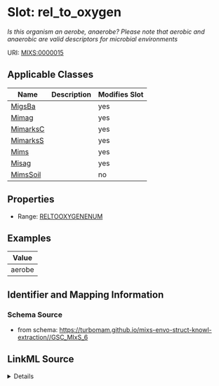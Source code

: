 # Slot: rel_to_oxygen


_Is this organism an aerobe, anaerobe? Please note that aerobic and anaerobic are valid descriptors for microbial environments_



URI: [MIXS:0000015](https://w3id.org/mixs/0000015)



<!-- no inheritance hierarchy -->




## Applicable Classes

| Name | Description | Modifies Slot |
| --- | --- | --- |
[MigsBa](MigsBa.md) |  |  yes  |
[Mimag](Mimag.md) |  |  yes  |
[MimarksC](MimarksC.md) |  |  yes  |
[MimarksS](MimarksS.md) |  |  yes  |
[Mims](Mims.md) |  |  yes  |
[Misag](Misag.md) |  |  yes  |
[MimsSoil](MimsSoil.md) |  |  no  |







## Properties

* Range: [RELTOOXYGENENUM](RELTOOXYGENENUM.md)






## Examples

| Value |
| --- |
| aerobe |

## Identifier and Mapping Information







### Schema Source


* from schema: https://turbomam.github.io/mixs-envo-struct-knowl-extraction//GSC_MIxS_6




## LinkML Source

<details>
```yaml
name: rel_to_oxygen
description: Is this organism an aerobe, anaerobe? Please note that aerobic and anaerobic
  are valid descriptors for microbial environments
title: relationship to oxygen
notes:
- oxygen
- relationship
examples:
- value: aerobe
in_subset:
- nucleic acid sequence source
from_schema: https://turbomam.github.io/mixs-envo-struct-knowl-extraction//GSC_MIxS_6
rank: 1000
slot_uri: MIXS:0000015
multivalued: false
alias: rel_to_oxygen
domain_of:
- MigsBa
- Mimag
- MimarksC
- MimarksS
- Mims
- Misag
range: REL_TO_OXYGEN_ENUM

```
</details>